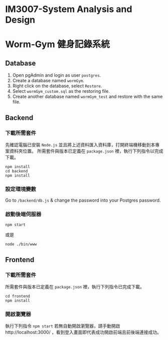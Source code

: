 # IM3007-System Analysis and Design
# Worm-Gym 健身記錄系統

## Database
1. Open pgAdmin and login as user `postgres`.  
2. Create a database named `wormGym`.  
3. Right click on the database, select `Restore`.  
4. Select `wormGym_custom.sql` as the restoring file.  
5. Create another database named `wormGym_test` and restore with the same file.  

## Backend
### 下載所需套件
先確認電腦已安裝 `Node.js` 並且將上述資料匯入資料庫，打開終端機移動到本專案資料夾位置。
所需套件與版本已定義在 `package.json` 裡，執行下列指令以完成下載。
```shell=
npm install
cd backend
npm install
```

### 設定環境變數
Go to `/backend/db.js` & change the password into your Postgres password.
### 啟動後端伺服器
```shell=
npm start
```
或是
```shell=
node ./bin/www
```

## Frontend
### 下載所需套件
所需套件與版本已定義在 `package.json` 裡，執行下列指令已完成下載。
```shell=
cd frontend
npm install
```
### 開啟瀏覽器
執行下列指令
`npm start`
若無自動開啟瀏覽器，請手動開啟 http://localhost:3000/ ，看到登入畫面即代表成功開啟前端且前後端連接成功。
